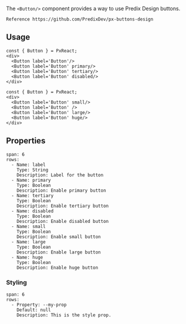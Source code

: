 The `<Button/>` component provides a way to use Predix Design buttons.


```hint
Reference https://github.com/PredixDev/px-buttons-design
```

## Usage


```react|lang-jsx
const { Button } = PxReact;
<div>
  <Button label='Button'/>
  <Button label='Button' primary/>
  <Button label='Button' tertiary/>
  <Button label='Button' disabled/>
</div>
```

```react|lang-jsx
const { Button } = PxReact;
<div>
  <Button label='Button' small/>
  <Button label='Button' />
  <Button label='Button' large/>
  <Button label='Button' huge/>
</div>
```

## Properties

```table
span: 6
rows:
  - Name: label
    Type: String
    Description: Label for the button
  - Name: primary
    Type: Boolean
    Description: Enable primary button
  - Name: tertiary
    Type: Boolean
    Description: Enable tertiary button
  - Name: disabled
    Type: Boolean
    Description: Enable disabled button
  - Name: small
    Type: Boolean
    Description: Enable small button
  - Name: large
    Type: Boolean
    Description: Enable large button
  - Name: huge
    Type: Boolean
    Description: Enable huge button
```



### Styling

```table
span: 6
rows:
  - Property: --my-prop
    Default: null
    Description: This is the style prop.
```
